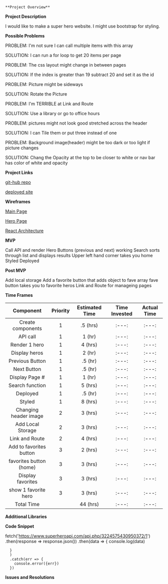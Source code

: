     **Project Overview**

**Project Description**

I would like to make a super hero website. I might use bootstrap for styling.

**Possible Problems**

PROBLEM:
I'm not sure I can call multiple items with this array

SOLUTION:
I can run a for loop to get 20 items per page

PROBLEM:
The css layout might change in between pages

SOLUTION:
If the index is greater than 19 subtract 20 and set it as the id

PROBLEM:
Picture might be sideways

SOLUTION:
Rotate the Picture

PROBLEM:
I'm TERRIBLE at Link and Route

SOLUTION:
Use a library or go to office hours

PROBLEM:
pictures might not look good stretched across the header

SOLUTION:
I can Tile them or put three instead of one

PROBLEM:
Background image(header) might be too dark or too light if picture changes

SOLUTION:
Chang the Opacity at the top to be closer to white or nav bar has color of white and opacity


**Project Links**

[git-hub repo](https://github.com/KassidySh/project-2/tree/master/project2)

[deployed site]()

**Wireframes**

[Main Page](https://res.cloudinary.com/dt5zs08ue/image/upload/v1578281708/GA%20project%202/wireframes_mockups_mfoyat.png)

[Hero Page](https://res.cloudinary.com/dt5zs08ue/image/upload/v1578319410/GA%20project%202/wireframes_mockups_1_etblon.png)

[React Architecture](https://res.cloudinary.com/dt5zs08ue/image/upload/v1578319841/GA%20project%202/Untitled_2_jsp6ku.png)

**MVP**

Call API and render Hero
Buttons (previous and next) working
Search sorts through list and displays results
Upper left hand corner takes you home
Styled
Deployed

**Post MVP**

Add local storage
Add a favorite button that adds object to fave array
fave button takes you to favorite heros
Link and Route for manageing pages

**Time Frames**

|Component   | Priority | Estimated Time| Time Invested | Actual Time|
| :---:      | :---:    | :---:         | :---:         | :---:      |
|Create components | 1 | .5 (hrs)| :---:         | :---:      |
|API call | 1 | 1 (hr)| :---:         | :---:      |
|Render 1 hero| 1 | 4 (hrs)| :---:         | :---:      |
|Display heros| 1 | 2 (hr)| :---:         | :---:      |
|Previous Button| 1 | .5 (hr)| :---:         | :---:      |
|Next Button| 1 | .5 (hr)| :---:         | :---:      |
|Display Page #| 1 | 1 (hr)| :---:         | :---:      |
|Search function| 1 | 5 (hrs)| :---:         | :---:      |
|Deployed| 1 | .5 (hr)| :---:         | :---:      |
|Styled | 1 | 8 (hrs)| :---:         | :---:      |
|Changing header image| 2 | 3 (hrs)| :---:         | :---:      |
|Add Local Storage| 2 | 3 (hrs)| :---:         | :---:      |
|Link and Route| 2 | 4 (hrs)| :---:         | :---:      |
|Add to favorites button| 3 | 2 (hrs)| :---:         | :---:      |
|favorites button (home)| 3 | 3 (hrs)| :---:         | :---:      |
|Display favorites| 3 | 3 (hrs)| :---:         | :---:      |
|show 1 favorite hero| 3 | 3 (hrs)| :---:         | :---:      |
|Total Time| | 44 (hrs)| :---:         | :---:      |

**Additional Libraries**

**Code Snippet**

  fetch('https://www.superheroapi.com/api.php/3224575430950372/1')
      .then(response => response.json())
      .then(data => {
        console.log(data)
       
      }
      )
      .catch(err => {
        console.error({err})
      })
  

**Issues and Resolutions**